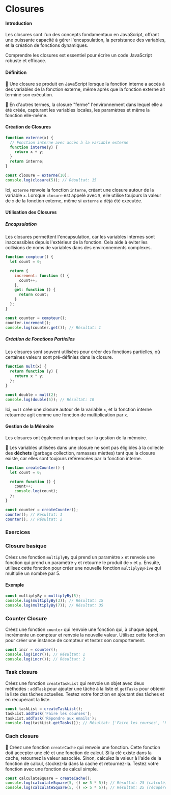 # Closures

#### Introduction

Les closures sont l'un des concepts fondamentaux en JavaScript, offrant une puissante capacité à gérer l'encapsulation, la persistance des variables, et la création de fonctions dynamiques. 

Comprendre les closures est essentiel pour écrire un code JavaScript robuste et efficace.

#### Définition

:pill: Une closure se produit en JavaScript lorsque la fonction interne a accès à des variables de la fonction externe, même après que la fonction externe ait terminé son exécution. 

:rocket: En d'autres termes, la closure "ferme" l'environnement dans lequel elle a été créée, capturant les variables locales, les paramètres et même la fonction elle-même.

#### Création de Closures

```js
function externe(x) {
  // Fonction interne avec accès à la variable externe
  function interne(y) {
    return x + y;
  }
  return interne;
}

const closure = externe(10);
console.log(closure(5)); // Résultat: 15
```

Ici, `externe` renvoie la fonction `interne`, créant une closure autour de la variable `x`. Lorsque `closure` est appelé avec `5`, elle utilise toujours la valeur de `x` de la fonction externe, même si `externe` a déjà été exécutée.

#### Utilisation des Closures

##### Encapsulation

Les closures permettent l'encapsulation, car les variables internes sont inaccessibles depuis l'extérieur de la fonction. Cela aide à éviter les collisions de noms de variables dans des environnements complexes.

```javascript
function compteur() {
  let count = 0;

  return {
    increment: function () {
      count++;
    },
    get: function () {
      return count;
    }
  };
}

const counter = compteur();
counter.increment();
console.log(counter.get()); // Résultat: 1
```

##### Création de Fonctions Partielles

Les closures sont souvent utilisées pour créer des fonctions partielles, où certaines valeurs sont pré-définies dans la closure.

```js
function mult(x) {
  return function (y) {
    return x * y;
  };
}

const double = mult(2);
console.log(double(5)); // Résultat: 10
```

Ici, `mult` crée une closure autour de la variable `x`, et la fonction interne retournée agit comme une fonction de multiplication par `x`.

#### Gestion de la Mémoire

Les closures ont également un impact sur la gestion de la mémoire. 

:pill: Les variables utilisées dans une closure ne sont pas éligibles à la collecte des **déchets** (garbage collection, ramasses miettes) tant que la closure existe, car elles sont toujours référencées par la fonction interne.

```js
function createCounter() {
  let count = 0;

  return function () {
    count++;
    console.log(count);
  };
}

const counter = createCounter();
counter(); // Résultat: 1
counter(); // Résultat: 2
```

### Exercices 

###  Closure basique

Créez une fonction `multiplyBy` qui prend un paramètre `x` et renvoie une fonction qui prend un paramètre `y` et retourne le produit de `x` et `y`. Ensuite, utilisez cette fonction pour créer une nouvelle fonction `multiplyByFive` qui multiplie un nombre par 5.

#### Exemple

```javascript
const multiplyBy = multiplyBy(5);
console.log(multiplyBy(3)); // Résultat: 15
console.log(multiplyBy(7)); // Résultat: 35
```

### Counter Closure

Créez une fonction `counter` qui renvoie une fonction qui, à chaque appel, incrémente un compteur et renvoie la nouvelle valeur. Utilisez cette fonction pour créer une instance de compteur et testez son comportement.

```js
const incr = counter();
console.log(incr()); // Résultat: 1
console.log(incr()); // Résultat: 2
```

### Task closure

Créez une fonction `createTaskList` qui renvoie un objet avec deux méthodes : `addTask` pour ajouter une tâche à la liste et `getTasks` pour obtenir la liste des tâches actuelles. Testez votre fonction en ajoutant des tâches et en récupérant la liste.

```js
const taskList = createTaskList();
taskList.addTask('Faire les courses');
taskList.addTask('Répondre aux emails');
console.log(taskList.getTasks()); // Résultat: ['Faire les courses', 'Répondre aux emails']
```

### Cach closure

:rocket: Créez une fonction `createCache` qui renvoie une fonction. Cette fonction doit accepter une clé et une fonction de calcul. Si la clé existe dans la cache, retournez la valeur associée. Sinon, calculez la valeur à l'aide de la fonction de calcul, stockez-la dans la cache et retournez-la. Testez votre fonction avec une fonction de calcul simple.

```js
const calculateSquare = createCache();
console.log(calculateSquare(5, () => 5 * 5)); // Résultat: 25 (calculé)
console.log(calculateSquare(5, () => 5 * 5)); // Résultat: 25 (récupéré depuis la cache)
```
